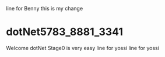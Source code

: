 line for Benny
this is my change
# dotNet5783_8881_3341
Welcome dotNet
Stage0 is very easy
line for yossi line for yossi
